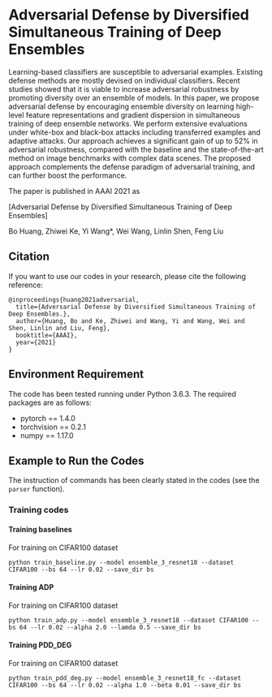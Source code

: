 # Adversarial Defense by Diversified Simultaneous Training of Deep Ensembles

Learning-based classifiers are susceptible to adversarial examples. Existing defense methods are mostly devised on individual classifiers. Recent studies showed that it is viable to increase adversarial robustness by promoting diversity over an ensemble of models. In this paper, we propose adversarial defense by encouraging ensemble diversity on learning high-level feature representations and gradient dispersion in simultaneous training of deep ensemble networks. We perform extensive evaluations under white-box and black-box attacks including transferred examples and adaptive attacks. Our approach achieves a significant gain of up to 52% in adversarial robustness, compared with the baseline and the state-of-the-art method on image benchmarks with complex data scenes. The proposed approach complements the defense paradigm of adversarial training, and can further boost the performance.

The paper is published in AAAI 2021 as

[Adversarial Defense by Diversified Simultaneous Training of Deep Ensembles]

Bo Huang, Zhiwei Ke, Yi Wang*, Wei Wang, Linlin Shen, Feng Liu


## Citation

If you want to use our codes in your research, please cite the following reference:
```
@inproceedings{huang2021adversarial,
  title={Adversarial Defense by Diversified Simultaneous Training of Deep Ensembles.},
  author={Huang, Bo and Ke, Zhiwei and Wang, Yi and Wang, Wei and Shen, Linlin and Liu, Feng},
  booktitle={AAAI},
  year={2021}
}
```
## Environment Requirement
The code has been tested running under Python 3.6.3. The required packages are as follows:
* pytorch == 1.4.0
* torchvision == 0.2.1
* numpy == 1.17.0


## Example to Run the Codes
The instruction of commands has been clearly stated in the codes (see the ```parser``` function).

### Training codes
#### Training baselines
For training on CIFAR100 dataset
```
python train_baseline.py --model ensemble_3_resnet18 --dataset CIFAR100 --bs 64 --lr 0.02 --save_dir bs
```
#### Training ADP
For training on CIFAR100 dataset
```
python train_adp.py --model ensemble_3_resnet18 --dataset CIFAR100 --bs 64 --lr 0.02 --alpha 2.0 --lamda 0.5 --save_dir bs
```
#### Training PDD_DEG
For training on CIFAR100 dataset
```
python train_pdd_deg.py --model ensemble_3_resnet18_fc --dataset CIFAR100 --bs 64 --lr 0.02 --alpha 1.0 --beta 0.01 --save_dir bs
```
